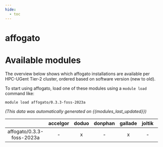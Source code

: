 ```yaml
---
hide:
  - toc
---
```


affogato
========

# Available modules


The overview below shows which affogato installations are available per HPC-UGent Tier-2 cluster, ordered based on software version (new to old).

To start using affogato, load one of these modules using a `module load` command like:

```shell
module load affogato/0.3.3-foss-2023a
```

*(This data was automatically generated on {{modules_last_updated}})*  

| |accelgor|doduo|donphan|gallade|joltik|shinx|
| :---: | :---: | :---: | :---: | :---: | :---: | :---: |
|affogato/0.3.3-foss-2023a|-|x|-|x|-|x|
